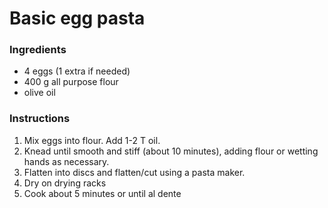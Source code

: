 # Basic egg pasta

### Ingredients

* 4 eggs (1 extra if needed)
* 400 g all purpose flour
* olive oil

### Instructions

1. Mix eggs into flour. Add 1-2 T oil.
2. Knead until smooth and stiff (about 10 minutes), adding flour or wetting hands as necessary.
3. Flatten into discs and flatten/cut using a pasta maker.
4. Dry on drying racks
5. Cook about 5 minutes or until al dente
